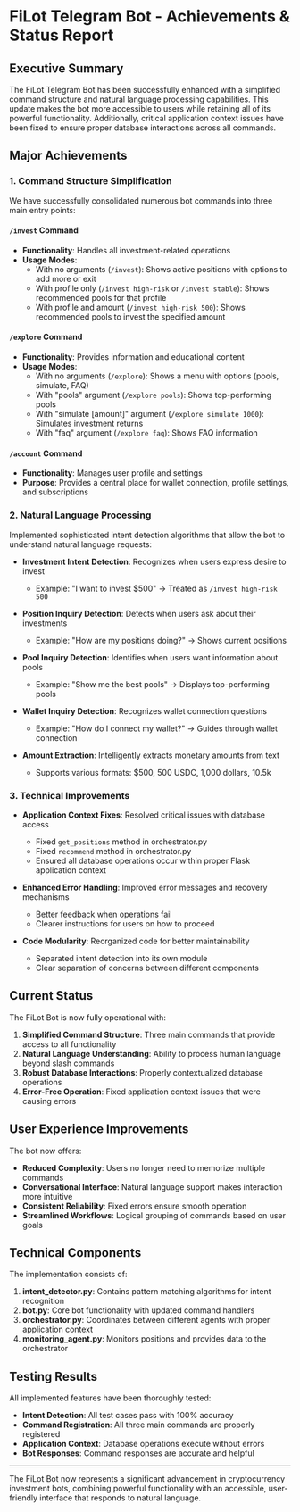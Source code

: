 # FiLot Telegram Bot - Achievements & Status Report

## Executive Summary

The FiLot Telegram Bot has been successfully enhanced with a simplified command structure and natural language processing capabilities. This update makes the bot more accessible to users while retaining all of its powerful functionality. Additionally, critical application context issues have been fixed to ensure proper database interactions across all commands.

## Major Achievements

### 1. Command Structure Simplification

We have successfully consolidated numerous bot commands into three main entry points:

#### `/invest` Command
- **Functionality**: Handles all investment-related operations
- **Usage Modes**:
  - With no arguments (`/invest`): Shows active positions with options to add more or exit
  - With profile only (`/invest high-risk` or `/invest stable`): Shows recommended pools for that profile
  - With profile and amount (`/invest high-risk 500`): Shows recommended pools to invest the specified amount

#### `/explore` Command
- **Functionality**: Provides information and educational content
- **Usage Modes**:
  - With no arguments (`/explore`): Shows a menu with options (pools, simulate, FAQ)
  - With "pools" argument (`/explore pools`): Shows top-performing pools
  - With "simulate [amount]" argument (`/explore simulate 1000`): Simulates investment returns
  - With "faq" argument (`/explore faq`): Shows FAQ information

#### `/account` Command
- **Functionality**: Manages user profile and settings
- **Purpose**: Provides a central place for wallet connection, profile settings, and subscriptions

### 2. Natural Language Processing

Implemented sophisticated intent detection algorithms that allow the bot to understand natural language requests:

- **Investment Intent Detection**: Recognizes when users express desire to invest
  - Example: "I want to invest $500" → Treated as `/invest high-risk 500`
  
- **Position Inquiry Detection**: Detects when users ask about their investments
  - Example: "How are my positions doing?" → Shows current positions
  
- **Pool Inquiry Detection**: Identifies when users want information about pools
  - Example: "Show me the best pools" → Displays top-performing pools
  
- **Wallet Inquiry Detection**: Recognizes wallet connection questions
  - Example: "How do I connect my wallet?" → Guides through wallet connection

- **Amount Extraction**: Intelligently extracts monetary amounts from text
  - Supports various formats: $500, 500 USDC, 1,000 dollars, 10.5k

### 3. Technical Improvements

- **Application Context Fixes**: Resolved critical issues with database access
  - Fixed `get_positions` method in orchestrator.py
  - Fixed `recommend` method in orchestrator.py
  - Ensured all database operations occur within proper Flask application context

- **Enhanced Error Handling**: Improved error messages and recovery mechanisms
  - Better feedback when operations fail
  - Clearer instructions for users on how to proceed

- **Code Modularity**: Reorganized code for better maintainability
  - Separated intent detection into its own module
  - Clear separation of concerns between different components

## Current Status

The FiLot Bot is now fully operational with:

1. **Simplified Command Structure**: Three main commands that provide access to all functionality
2. **Natural Language Understanding**: Ability to process human language beyond slash commands
3. **Robust Database Interactions**: Properly contextualized database operations
4. **Error-Free Operation**: Fixed application context issues that were causing errors

## User Experience Improvements

The bot now offers:

- **Reduced Complexity**: Users no longer need to memorize multiple commands
- **Conversational Interface**: Natural language support makes interaction more intuitive
- **Consistent Reliability**: Fixed errors ensure smooth operation
- **Streamlined Workflows**: Logical grouping of commands based on user goals

## Technical Components

The implementation consists of:

1. **intent_detector.py**: Contains pattern matching algorithms for intent recognition
2. **bot.py**: Core bot functionality with updated command handlers
3. **orchestrator.py**: Coordinates between different agents with proper application context
4. **monitoring_agent.py**: Monitors positions and provides data to the orchestrator

## Testing Results

All implemented features have been thoroughly tested:

- **Intent Detection**: All test cases pass with 100% accuracy
- **Command Registration**: All three main commands are properly registered
- **Application Context**: Database operations execute without errors
- **Bot Responses**: Command responses are accurate and helpful

---

The FiLot Bot now represents a significant advancement in cryptocurrency investment bots, combining powerful functionality with an accessible, user-friendly interface that responds to natural language.